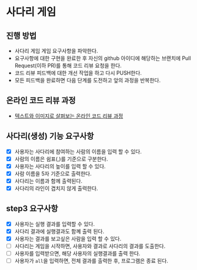 # 사다리 게임
## 진행 방법
* 사다리 게임 게임 요구사항을 파악한다.
* 요구사항에 대한 구현을 완료한 후 자신의 github 아이디에 해당하는 브랜치에 Pull Request(이하 PR)를 통해 코드 리뷰 요청을 한다.
* 코드 리뷰 피드백에 대한 개선 작업을 하고 다시 PUSH한다.
* 모든 피드백을 완료하면 다음 단계를 도전하고 앞의 과정을 반복한다.

## 온라인 코드 리뷰 과정
* [텍스트와 이미지로 살펴보는 온라인 코드 리뷰 과정](https://github.com/nextstep-step/nextstep-docs/tree/master/codereview)

## 사다리(생성) 기능 요구사항
- [x] 사용자는 사다리에 참여하는 사람의 이름을 입력 할 수 있다.
- [x] 사람의 이름은 쉼표(,)를 기준으로 구분한다.
- [x] 사용자는 사다리의 높이를 입력 할 수 있다.
- [x] 사람 이름을 5자 기준으로 출력한다.
- [x] 사다리는 이름과 함께 출력된다.
- [x] 사다리의 라인이 겹치지 않게 출력한다.

## step3 요구사항
- [x] 사용자는 실행 결과를 입력할 수 있다.
- [x] 사다리 결과에 실행결과도 함꼐 출력 된다.
- [x] 사용자는 결과를 보고싶은 사람을 입력 할 수 있다.
- [ ] 사다리는 게임을 시작하면, 사용자와 결과로 사다리의 결과를 도출한다.
- [ ] 사용자를 입력받으면, 해당 사용자의 실행결과를 출력 한다.
- [ ] 사용자가 `all`을 입력하면, 전체 결과를 출력한 후, 프로그램은 종료 된다.